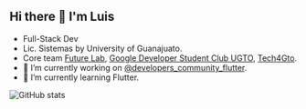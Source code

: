 ## Hi there 👋 I'm Luis

- Full-Stack Dev 
- Lic. Sistemas by University of Guanajuato.
- Core team [Future Lab](https://github.com/futurelabmx), [Google Developer Student Club UGTO](https://github.com/GDSC-UG), [Tech4Gto](https://www.facebook.com/tech4gto/). 
- 🔭 I’m currently working on [@developers_community_flutter](https://github.com/lchavez1/developers_community_flutter).
- 🌱 I’m currently learning Flutter.

![GitHub stats](https://github-readme-stats.vercel.app/api?username=lchavez1)

